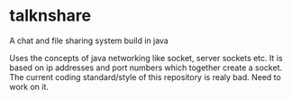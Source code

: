 talknshare
==========

A chat and file sharing system build in java

Uses the concepts of java networking like socket, server sockets etc.
It is based on ip addresses and port numbers which together create a socket.
The current coding standard/style of this repository is realy bad.
Need to work on it.